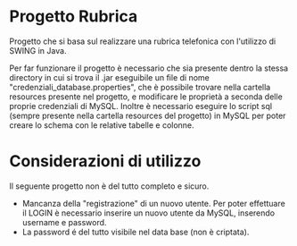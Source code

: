 # Progetto Rubrica

Progetto che si basa sul realizzare una rubrica telefonica con l'utilizzo di SWING in Java.

Per far funzionare il progetto è necessario che sia presente dentro la stessa directory in cui si trova il .jar eseguibile un file di nome "credenziali_database.properties", che è possibile trovare nella cartella resources presente nel progetto, e modificare le proprietà a seconda delle proprie credenziali di MySQL. Inoltre è necessario eseguire lo script sql (sempre presente nella cartella resources del progetto) in MySQL per poter creare lo schema con le relative tabelle e colonne.

# Considerazioni di utilizzo

Il seguente progetto non è del tutto completo e sicuro.

- Mancanza della "registrazione" di un nuovo utente. Per poter effettuare il LOGIN è necessario inserire un nuovo utente da MySQL, inserendo username e password.
- La password é del tutto visibile nel data base (non è criptata).

